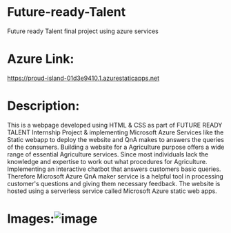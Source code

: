 # Future-ready-Talent
Future ready Talent final project using azure services


# Azure Link:
https://proud-island-01d3e9410.1.azurestaticapps.net

# Description: 

This is a webpage developed using HTML & CSS as part of FUTURE READY TALENT Internship Project & implementing Microsoft Azure Services like the Static webapp to deploy the website and QnA makes to answers the queries of the consumers. Building a website for a Agriculture purpose offers a wide range of essential Agriculture services. Since most individuals lack the knowledge and expertise to work out what procedures for Agriculture. Implementing an interactive chatbot that answers customers basic queries. Therefore Microsoft Azure QnA maker service is a helpful tool in processing customer's questions and giving them necessary feedback. The website is hosted using a serverless service called Microsoft Azure static web apps.



# Images:![image](https://user-images.githubusercontent.com/93545682/180622710-2f4ff499-d038-4501-8f51-cd3d9635f6ae.png)
